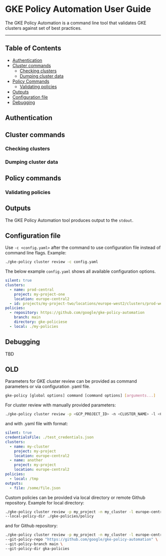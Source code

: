 # GKE Policy Automation User Guide

The GKE Policy Automation is a command line tool that validates GKE clusters against set of best practices.

---

## Table of Contents

* [Authentication](#authentication)
* [Cluster commands](#cluster-commands)
  * [Checking clusters](#checking-clusters)
  * [Dumping cluster data](#dumping-cluster-data)
* [Policy Commands](**)
  * [Validating policies](#contributing)
* [Outputs](#outputs)
* [Configuration file](#configuration-file)
* [Debugging](#debugging)

## Authentication

## Cluster commands

### Checking clusters

### Dumping cluster data

## Policy commands

### Validating policies

## Outputs

The GKE Policy Automation tool produces output to the `stdout`.

## Configuration file

Use `-c <config.yaml>` after the command to use configuration file instead of command line flags. Example:

```sh
./gke-policy cluster review -c config.yaml
```

The below example `config.yaml` shows all available configuration options.

```yaml
silent: true
clusters:
  - name: prod-central
    project: my-project-one
    location: europe-central2
  - id: projects/my-project-two/locations/europe-west2/clusters/prod-west
policies:
  - repository: https://github.com/google/gke-policy-automation
    branch: main
    directory: gke-policiese
  - local: ./my-policies
```

## Debugging

TBD

## OLD

Parameters for GKE cluster review can be provided as command parameters or via configuration .yaml file.

```sh
gke-policy [global options] command [command options] [arguments...]
```

For cluster review with manually provided parameters:

```sh
./gke-policy cluster review -p <GCP_PROJECT_ID> -n <CLUSTER_NAME> -l <CLUSTER_LOCATION>
```

and with .yaml file with format:

```yaml
silent: true
credentialsFile: ./test_credentials.json
clusters:
  - name: my-cluster
    project: my-project
    location: europe-central2
  - name: another
    project: my-project
    location: europe-central2
policies:
  - local: /tmp
outputs:
  - file: /some/file.json
```

Custom policies can be provided via local directory or remote Github repository.
Example for local directory:

```sh
./gke-policy cluster review -p my_project -n my_cluster -l europe-central2-a \
--local-policy-dir ./gke-policies/policy
```

and for Github repository:

```sh
./gke-policy cluster review -p my_project -n my_cluster -l europe-central2-a \
--git-policy-repo "https://github.com/google/gke-policy-automation" \
--git-policy-branch main \
--git-policy-dir gka-policies
```
